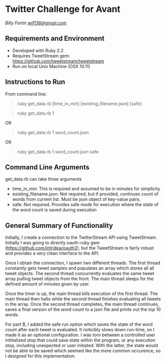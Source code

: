 # Twitter Challenge for Avant
*Billy Fortin*
*wjf136@gmail.com*

## Requirements and Environment
* Developed with Ruby 2.2
* Requires TweetStream gem: https://github.com/tweetstream/tweetstream
* Run on local Unix Machine (OSX 10.11)

## Instructions to Run
From command line:

> ruby get_data.rb [time_in_min] [existing_filename.json] [safe]


> ruby get_data.rb 1

OR
> ruby get_data.rb 1 word_count.json

OR
> ruby get_data.rb 1 word_count.json safe

## Command Line Arguments
get_data.rb can take three arguments
* time_in_min: This is required and assumed to be in minutes for simplicity
* existing_filename.json: Not required, but if provided, continues count of words from current list. Must be json object of key-value pairs.
* safe: Not required. Provides safe mode for execution where the state of the word count is saved during execution

## General Summary of Functionality
Initially, I create a connection to the TwitterStream  API using TweetStream. Initially I was going to directly oauth-ruby gem (https://github.com/intridea/oauth2), but the TweetStream is fairly robust and provides a very clean interface to the API.

Once I obtain the connection, I spawn two different threads. The first thread constantly gets tweet samples and populates an array which stores all all tweet objects. The second thread concurrently evaluates the same tweet array pulling tweet objects from the front. The main thread sleeps for the defined amount of minutes given by user.

Once the timer is up, the main thread kills execution of the first thread. The main thread then halts while the second thread finishes evaluating all tweets in the array. Once the second thread completes, the main thread continues, saves a final version of the word count to a json file and prints out the top 10 words.

For part B, I added the safe run option which saves the state of the word count after each tweet is evaluated. It noticibly slows down run-time, so I made it as an optional configuration. I was torn between a controlled user intitialized stop that could save state within the program, or any execution stop, including unexpected or user initiated. With the latter, the state would not be able to be saved which seemed like the more common occurence, so I designed for this implementation.
